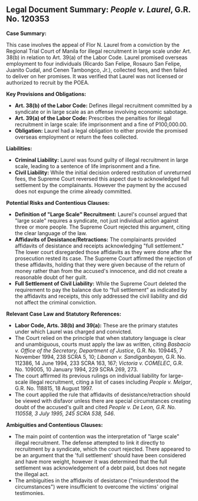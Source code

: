 ## Legal Document Summary: *People v. Laurel*, G.R. No. 120353

**Case Summary:**

This case involves the appeal of Flor N. Laurel from a conviction by the Regional Trial Court of Manila for illegal recruitment in large scale under Art. 38(b) in relation to Art. 39(a) of the Labor Code. Laurel promised overseas employment to four individuals (Ricardo San Felipe, Rosauro San Felipe, Juanito Cudal, and Cenen Tambongco, Jr.), collected fees, and then failed to deliver on her promises. It was verified that Laurel was not licensed or authorized to recruit by the POEA.

**Key Provisions and Obligations:**

*   **Art. 38(b) of the Labor Code:** Defines illegal recruitment committed by a syndicate or in large scale as an offense involving economic sabotage.
*   **Art. 39(a) of the Labor Code:** Prescribes the penalties for illegal recruitment in large scale: life imprisonment and a fine of P100,000.00.
*   **Obligation:** Laurel had a legal obligation to either provide the promised overseas employment or return the fees collected.

**Liabilities:**

*   **Criminal Liability:** Laurel was found guilty of illegal recruitment in large scale, leading to a sentence of life imprisonment and a fine.
*   **Civil Liability:** While the initial decision ordered restitution of unreturned fees, the Supreme Court reversed this aspect due to acknowledged full settlement by the complainants. However the payment by the accused does not expunge the crime already committed.

**Potential Risks and Contentious Clauses:**

*   **Definition of "Large Scale" Recruitment:** Laurel's counsel argued that "large scale" requires a syndicate, not just individual action against three or more people. The Supreme Court rejected this argument, citing the clear language of the law.
*   **Affidavits of Desistance/Retractions:** The complainants provided affidavits of desistance and receipts acknowledging "full settlement." The lower court disregarded those affidavits as they were done after the prosecution rested its case. The Supreme Court affirmed the rejection of these affidavits, holding that they were given because of the return of money rather than from the accused's innocence, and did not create a reasonable doubt of her guilt.
*   **Full Settlement of Civil Liability:** While the Supreme Court deleted the requirement to pay the balance due to “full settlement” as indicated by the affidavits and receipts, this only addressed the civil liability and did not affect the criminal conviction.

**Relevant Case Law and Statutory References:**

*   **Labor Code, Arts. 38(b) and 39(a):** These are the primary statutes under which Laurel was charged and convicted.
*   The Court relied on the principle that when statutory language is clear and unambiguous, courts must apply the law as written, citing *Basbacio v. Office of the Secretary, Department of Justice*, G.R. No. 109445, 7 November 1994, 238 SCRA 5, 10; *Libanan v. Sandiganbayan*, G.R. No. 112386, 14 June 1994, 233 SCRA 163, 167; *Victoria v. COMELEC*, G.R. No. 109005, 10 January 1994, 229 SCRA 269, 273.
*   The court affirmed its previous rulings on individual liability for large-scale illegal recruitment, citing a list of cases including *People v. Melgar*, G.R. No. 118815, 18 August 1997.
*   The court applied the rule that affidavits of desistance/retraction should be viewed with disfavor unless there are special circumstances creating doubt of the accused's guilt and cited *People v. De Leon, G.R. No. 110558, 3 July 1995, 245 SCRA 538, 546*.

**Ambiguities and Contentious Clauses:**

*   The main point of contention was the interpretation of "large scale" illegal recruitment. The defense attempted to link it directly to recruitment by a syndicate, which the court rejected. There appeared to be an argument that the 'full settlement' should have been considered and have more weight, however it was determined that the full settlement was acknowledgement of a debt paid, but does not negate the illegal act.
*   The ambiguities in the affidavits of desistance ("misunderstood the circumstances") were insufficient to overcome the victims' original testimonies.
